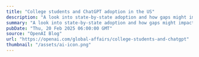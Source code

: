 ```yaml
---
title: "College students and ChatGPT adoption in the US"
description: "A look into state-by-state adoption and how gaps might impact workforce readiness."
summary: "A look into state-by-state adoption and how gaps might impact workforce readiness."
pubDate: "Thu, 20 Feb 2025 06:00:00 GMT"
source: "OpenAI Blog"
url: "https://openai.com/global-affairs/college-students-and-chatgpt"
thumbnail: "/assets/ai-icon.png"
---
```


